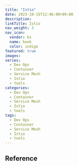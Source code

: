 ```yaml
---
title: "Istio"
date: 2023-10-15T12:46:00+09:00
description:
linkTitle: Istio
nav_weight: 3
nav_icon:
  vendor: bs
  name: book
  color: indigo
featured: true
images:
series:
  - Dev Ops
  - Container
  - Service Mesh
  - Istio
  - tools
categories:
  - Dev Ops
  - Container
  - Service Mesh
  - Istio
  - tools
tags:
  - Dev Ops
  - Container
  - Service Mesh
  - Istio
  - tools
---
```


## Reference
